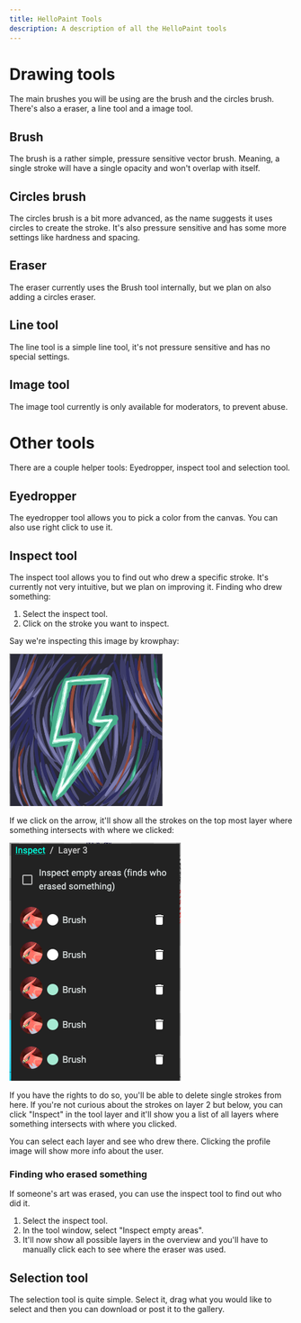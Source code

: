 ```yaml
---
title: HelloPaint Tools
description: A description of all the HelloPaint tools
---
```


# Drawing tools
The main brushes you will be using are the brush and the circles brush.
There's also a eraser, a line tool and a image tool.

## Brush
The brush is a rather simple, pressure sensitive vector brush. 
Meaning, a single stroke will have a single opacity and won't overlap with itself.

## Circles brush
The circles brush is a bit more advanced, as the name suggests it uses circles
to create the stroke. It's also pressure sensitive and has some more settings like
hardness and spacing.

## Eraser
The eraser currently uses the Brush tool internally, but we plan on also adding a
circles eraser.

## Line tool
The line tool is a simple line tool, it's not pressure sensitive and has no special settings.

## Image tool
The image tool currently is only available for moderators, to prevent abuse.

# Other tools
There are a couple helper tools: Eyedropper, inspect tool and selection tool.

## Eyedropper
The eyedropper tool allows you to pick a color from the canvas.
You can also use right click to use it.

## Inspect tool
The inspect tool allows you to find out who drew a specific stroke.
It's currently not very intuitive, but we plan on improving it.
Finding who drew something:
1. Select the inspect tool.
2. Click on the stroke you want to inspect.

Say we're inspecting this image by krowphay:

![img.png](inspect_image.png)

If we click on the arrow, it'll show all the strokes on the top most layer where 
something intersects with where we clicked:

![inspect_menu.png](inspect_menu.png)

If you have the rights to do so, you'll be able to delete single strokes from here.
If you're not curious about the strokes on layer 2 but below, you can click "Inspect" in the tool layer
and it'll show you a list of all layers where something intersects with where you clicked.

You can select each layer and see who drew there. Clicking the profile image will show more info about the user.

### Finding who erased something
If someone's art was erased, you can use the inspect tool to find out who did it.
1. Select the inspect tool.
2. In the tool window, select "Inspect empty areas".
3. It'll now show all possible layers in the overview and you'll have 
   to manually click each to see where the eraser was used.

## Selection tool
The selection tool is quite simple. Select it, drag what you would like to select
and then you can download or post it to the gallery.

